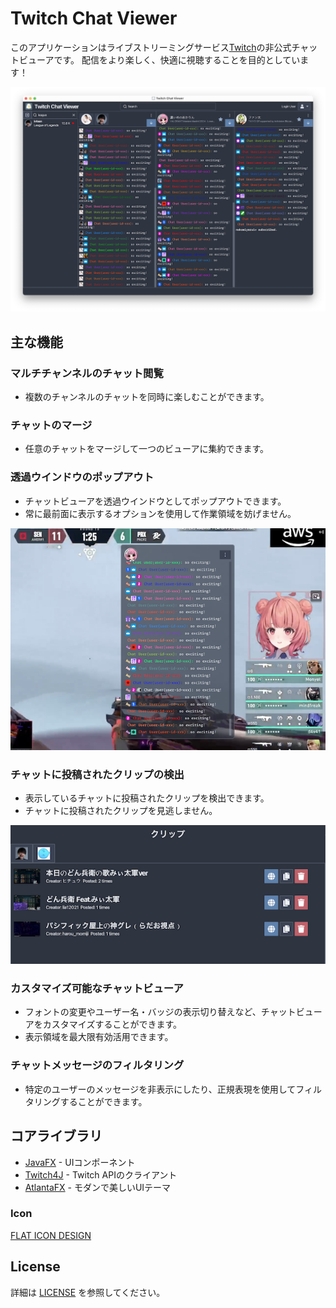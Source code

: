 # Twitch Chat Viewer

このアプリケーションはライブストリーミングサービス[Twitch](https://www.twitch.tv/)の非公式チャットビューアです。
配信をより楽しく、快適に視聴することを目的としています！

!["メインビュー"](docs/images/01.main.png)

## 主な機能

### マルチチャンネルのチャット閲覧
* 複数のチャンネルのチャットを同時に楽しむことができます。

### チャットのマージ
* 任意のチャットをマージして一つのビューアに集約できます。

### 透過ウインドウのポップアウト
* チャットビューアを透過ウインドウとしてポップアウトできます。
* 常に最前面に表示するオプションを使用して作業領域を妨げません。

!["チャットビューのポップアウト"](docs/images/02.popout.png)

### チャットに投稿されたクリップの検出
* 表示しているチャットに投稿されたクリップを検出できます。
* チャットに投稿されたクリップを見逃しません。

!["チャットに投稿されたクリップ"](docs/images/03.clips.png)

### カスタマイズ可能なチャットビューア
* フォントの変更やユーザー名・バッジの表示切り替えなど、チャットビューアをカスタマイズすることができます。
* 表示領域を最大限有効活用できます。

### チャットメッセージのフィルタリング
* 特定のユーザーのメッセージを非表示にしたり、正規表現を使用してフィルタリングすることができます。

## コアライブラリ

* [JavaFX](https://openjfx.io/) - UIコンポーネント
* [Twitch4J](https://twitch4j.github.io/) - Twitch APIのクライアント
* [AtlantaFX](https://mkpaz.github.io/atlantafx/) - モダンで美しいUIテーマ

### Icon

[FLAT ICON DESIGN](http://flat-icon-design.com/)

## License

詳細は [LICENSE](LICENSE.md) を参照してください。